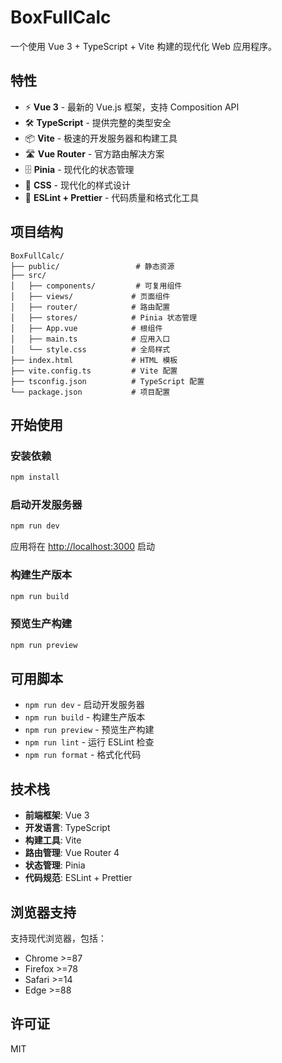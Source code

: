 # BoxFullCalc

一个使用 Vue 3 + TypeScript + Vite 构建的现代化 Web 应用程序。

## 特性

- ⚡️ **Vue 3** - 最新的 Vue.js 框架，支持 Composition API
- 🛠️ **TypeScript** - 提供完整的类型安全
- 📦 **Vite** - 极速的开发服务器和构建工具
- 🛣️ **Vue Router** - 官方路由解决方案
- 🗄️ **Pinia** - 现代化的状态管理
- 💅 **CSS** - 现代化的样式设计
- 🔧 **ESLint + Prettier** - 代码质量和格式化工具

## 项目结构

```
BoxFullCalc/
├── public/                 # 静态资源
├── src/
│   ├── components/         # 可复用组件
│   ├── views/             # 页面组件
│   ├── router/            # 路由配置
│   ├── stores/            # Pinia 状态管理
│   ├── App.vue            # 根组件
│   ├── main.ts            # 应用入口
│   └── style.css          # 全局样式
├── index.html             # HTML 模板
├── vite.config.ts         # Vite 配置
├── tsconfig.json          # TypeScript 配置
└── package.json           # 项目配置
```

## 开始使用

### 安装依赖

```bash
npm install
```

### 启动开发服务器

```bash
npm run dev
```

应用将在 [http://localhost:3000](http://localhost:3000) 启动

### 构建生产版本

```bash
npm run build
```

### 预览生产构建

```bash
npm run preview
```

## 可用脚本

- `npm run dev` - 启动开发服务器
- `npm run build` - 构建生产版本
- `npm run preview` - 预览生产构建
- `npm run lint` - 运行 ESLint 检查
- `npm run format` - 格式化代码

## 技术栈

- **前端框架**: Vue 3
- **开发语言**: TypeScript
- **构建工具**: Vite
- **路由管理**: Vue Router 4
- **状态管理**: Pinia
- **代码规范**: ESLint + Prettier

## 浏览器支持

支持现代浏览器，包括：
- Chrome >=87
- Firefox >=78
- Safari >=14
- Edge >=88

## 许可证

MIT
